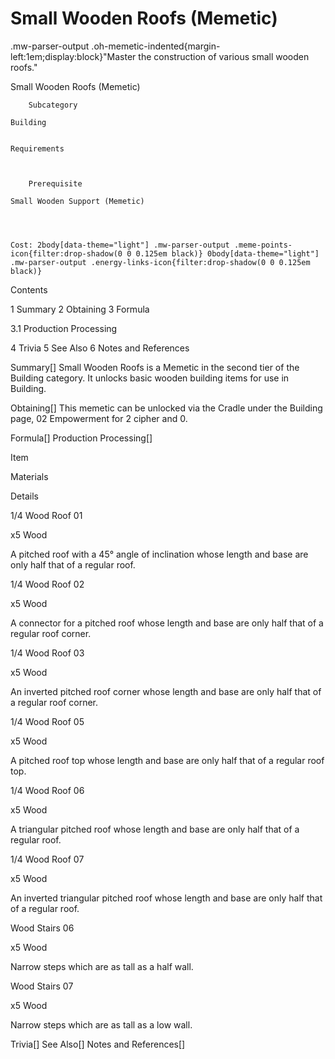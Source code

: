 # Small Wooden Roofs (Memetic)

.mw-parser-output .oh-memetic-indented{margin-left:1em;display:block}"Master the construction of various small wooden roofs."

Small Wooden Roofs (Memetic)


	
		
		
	
	



	
		Subcategory
	
	Building


	Requirements


	
		Prerequisite
	
	Small Wooden Support (Memetic)



	
	Cost: 2body[data-theme="light"] .mw-parser-output .meme-points-icon{filter:drop-shadow(0 0 0.125em black)} 0body[data-theme="light"] .mw-parser-output .energy-links-icon{filter:drop-shadow(0 0 0.125em black)}





Contents

1 Summary
2 Obtaining
3 Formula

3.1 Production Processing


4 Trivia
5 See Also
6 Notes and References



Summary[]
Small Wooden Roofs is a Memetic in the second tier of the Building category. It unlocks basic wooden building items for use in Building.

Obtaining[]
This memetic can be unlocked via the Cradle under the Building page, 02 Empowerment for 2 cipher and  0.

Formula[]
Production Processing[]


Item

Materials

Details


1/4 Wood Roof 01

x5 Wood

A pitched roof with a 45° angle of inclination whose length and base are only half that of a regular roof.


1/4 Wood Roof 02

x5 Wood

A connector for a pitched roof whose length and base are only half that of a regular roof corner.


1/4 Wood Roof 03

x5 Wood

An inverted pitched roof corner whose length and base are only half that of a regular roof corner.


1/4 Wood Roof 05

x5 Wood

A pitched roof top whose length and base are only half that of a regular roof top.


1/4 Wood Roof 06

x5 Wood

A triangular pitched roof whose length and base are only half that of a regular roof.


1/4 Wood Roof 07

x5 Wood

An inverted triangular pitched roof whose length and base are only half that of a regular roof.


Wood Stairs 06

x5 Wood

Narrow steps which are as tall as a half wall.


Wood Stairs 07

x5 Wood

Narrow steps which are as tall as a low wall.


Trivia[]
See Also[]
Notes and References[]

